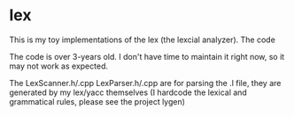 lex
===

This is my toy implementations of the lex (the lexcial analyzer). The code 

The code is over 3-years old. I don't have time to maintain it right now, so it may not work as expected.

The LexScanner.h/.cpp LexParser.h/.cpp are for parsing the .l file, they are generated by my lex/yacc themselves (I hardcode the lexical and grammatical rules, please see the project lygen)
